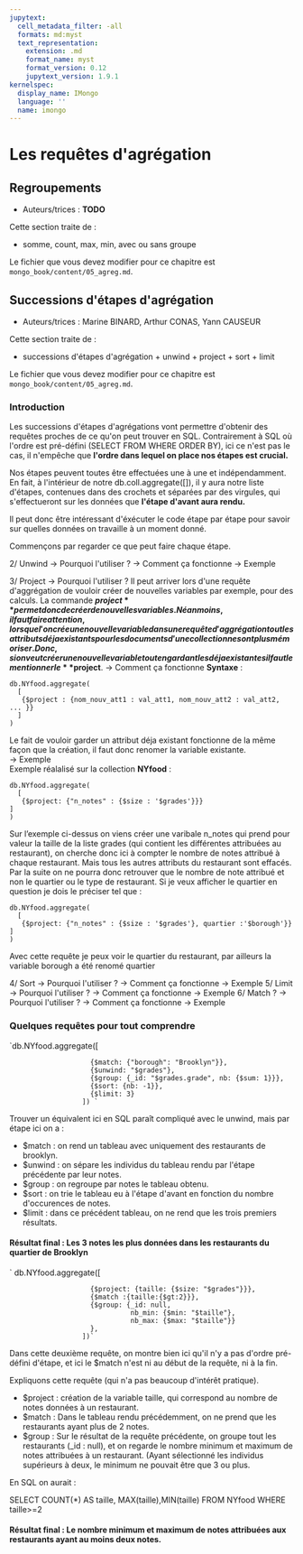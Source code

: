 ```yaml
---
jupytext:
  cell_metadata_filter: -all
  formats: md:myst
  text_representation:
    extension: .md
    format_name: myst
    format_version: 0.12
    jupytext_version: 1.9.1
kernelspec:
  display_name: IMongo
  language: ''
  name: imongo
---
```


# Les requêtes d'agrégation

## Regroupements

* Auteurs/trices : **TODO**

Cette section traite de :
  * somme, count, max, min, avec ou sans groupe

  Le fichier que vous devez modifier pour ce chapitre est `mongo_book/content/05_agreg.md`.

## Successions d'étapes d'agrégation

* Auteurs/trices : Marine BINARD, Arthur CONAS, Yann CAUSEUR

Cette section traite de :
* successions d'étapes d'agrégation + unwind + project + sort + limit


Le fichier que vous devez modifier pour ce chapitre est `mongo_book/content/05_agreg.md`.
### Introduction
Les successions d'étapes d'agrégations vont permettre d'obtenir des requêtes proches de ce qu'on peut trouver en SQL.
Contrairement à SQL où l'ordre est pré-défini (SELECT FROM WHERE ORDER BY), ici ce n'est pas le cas, il n'empêche que **l'ordre dans lequel on place
nos étapes est crucial.**

Nos étapes peuvent toutes être effectuées une à une et indépendamment. En fait, à l'intérieur de notre db.coll.aggregate([]), il y aura notre liste d'étapes,
contenues dans des crochets et séparées par des virgules, qui s'effectueront sur les données que **l'étape d'avant aura rendu.**

Il peut donc être intéressant d'éxécuter le code étape par étape pour savoir sur quelles données on travaille à un moment donné.

Commençons par regarder ce que peut faire chaque étape.


2/ Unwind
-> Pourquoi l'utiliser ?
-> Comment ça fonctionne
-> Exemple

3/ Project
-> Pourquoi l'utiliser ?
Il peut arriver lors d'une requête d'aggrégation de vouloir créer de nouvelles variables par exemple, pour des calculs. La commande **$project** permet donc de créer de nouvelles variables. Néanmoins, il faut faire attention, lorsque l'on crée une nouvelle variable dans une requête d'aggrégation tout les attributs déja existants pour les documents d'une collection ne sont plus mémoriser. Donc, si on veut créer une nouvelle variable tout en gardant les déja existantes il faut le mentionner le **$project**. 
-> Comment ça fonctionne
**Syntaxe** :  
```
db.NYfood.aggregate( 
  [
   {$project : {nom_nouv_att1 : val_att1, nom_nouv_att2 : val_att2, ... }}
  ]
)
```

Le fait de vouloir garder un attribut déja existant fonctionne de la même façon que la création, il faut donc renomer la variable existante.   
-> Exemple  
Exemple réalalisé sur la collection **NYfood** :  
```
db.NYfood.aggregate( 
  [
   {$project: {"n_notes" : {$size : '$grades'}}}
]
)
```
Sur l’exemple ci-dessus on viens créer une varibale n_notes qui prend pour valeur la taille de la liste grades (qui contient les différentes attribuées au restaurant), on cherche donc ici à compter le nombre de notes attribué à chaque restaurant. Mais tous les autres attributs du restaurant sont effacés. Par la suite on ne pourra donc retrouver que le nombre de note attribué et non le quartier ou le type de restaurant. 
Si je veux afficher le quartier en question je dois le préciser tel que :
```
db.NYfood.aggregate( 
  [
   {$project: {"n_notes" : {$size : '$grades'}, quartier :'$borough'}}
]
)
```

Avec cette requête je peux voir le quartier du restaurant, par ailleurs la variable borough a été renomé quartier

4/ Sort
-> Pourquoi l'utiliser ?
-> Comment ça fonctionne
-> Exemple
5/ Limit
-> Pourquoi l'utiliser ?
-> Comment ça fonctionne
-> Exemple
6/ Match ?
-> Pourquoi l'utiliser ?
-> Comment ça fonctionne
-> Exemple

### Quelques requêtes pour tout comprendre
`db.NYfood.aggregate([

                        {$match: {"borough": "Brooklyn"}},
                        {$unwind: "$grades"},
                        {$group: {_id: "$grades.grade", nb: {$sum: 1}}},
                        {$sort: {nb: -1}},
                        {$limit: 3}
                      ]) `

Trouver un équivalent ici en SQL paraît compliqué avec le unwind, mais par étape ici on a :

* $match : on rend un tableau avec uniquement des restaurants de brooklyn.
* $unwind : on sépare les individus du tableau rendu par l'étape précédente par leur notes.
* $group : on regroupe par notes le tableau obtenu.
* $sort : on trie le tableau eu à l'étape d'avant en fonction du nombre d'occurences de notes.
* $limit : dans ce précédent tableau, on ne rend que les trois premiers résultats.


#### Résultat final : Les 3 notes les plus données dans les restaurants du quartier de Brooklyn

` db.NYfood.aggregate([

                        {$project: {taille: {$size: "$grades"}}},
                        {$match :{taille:{$gt:2}}},
                        {$group: {_id: null,
                                  nb_min: {$min: "$taille"},
                                  nb_max: {$max: "$taille"}}
                        },         
                      ])`
Dans cette deuxième requête, on montre bien ici qu'il n'y a pas d'ordre pré-défini d'étape, et ici le $match n'est ni au début de la requête, ni à la fin.

Expliquons cette requête (qui n'a pas beaucoup d'intérêt pratique).

* $project : création de la variable taille, qui correspond au nombre de notes données à un restaurant.
* $match : Dans le tableau rendu précédemment, on ne prend que les restaurants ayant plus de 2 notes.
* $group : Sur le résultat de la requête précédente, on groupe tout les restaurants (_id : null), et on regarde le nombre minimum et maximum de notes attribuées
à un restaurant. (Ayant sélectionné les individus supérieurs à deux, le minimum ne pouvait être que 3 ou plus.

En SQL on aurait :

SELECT COUNT(*) AS taille, MAX(taille),MIN(taille)
FROM NYfood
WHERE taille>=2
#### Résultat final : Le nombre minimum et maximum de notes attribuées aux restaurants ayant au moins deux notes.

